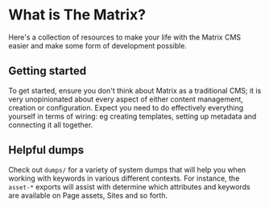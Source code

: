 # What is The Matrix?

Here's a collection of resources to make your life with the Matrix CMS easier
and make some form of development possible.

## Getting started

To get started, ensure you don't think about Matrix as
a traditional CMS; it is very unopinionated about every aspect of either
content management, creation or configuration.  Expect you need to do
effectively everything yourself in terms of wiring: eg creating templates,
setting up metadata and connecting it all together.

## Helpful dumps

Check out `dumps/` for a variety of system dumps that will help you when
working with keywords in various different contexts. For instance, the
`asset-*` exports will assist with determine which attributes and keywords are
available on Page assets, Sites and so forth.
